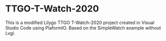# TTGO-T-Watch-2020
This is a modified Lilygo TTGO T-Watch-2020 project created in Visual Studio Code using PlaformIO. Based on the SimpleWatch example without Lvgl.
